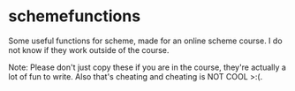 # schemefunctions
Some useful functions for scheme, made for an online scheme course. I do not know if they work outside of the course. 


Note: Please don't just copy these if you are in the course, they're actually a lot of fun to write. Also that's cheating and cheating is NOT COOL >:(.
